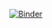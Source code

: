 [![Binder](https://mybinder.org/badge_logo.svg)](https://mybinder.org/v2/gh/ChayceJRoss/Julia-Binder.git/HEAD)
